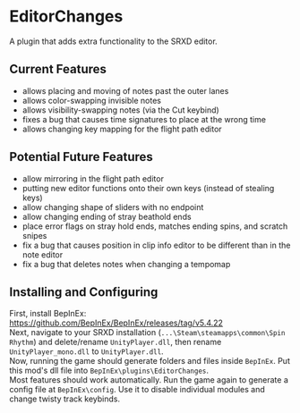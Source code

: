 # EditorChanges
A plugin that adds extra functionality to the SRXD editor.

## Current Features
* allows placing and moving of notes past the outer lanes
* allows color-swapping invisible notes
* allows visibility-swapping notes (via the Cut keybind)
* fixes a bug that causes time signatures to place at the wrong time
* allows changing key mapping for the flight path editor

## Potential Future Features
* allow mirroring in the flight path editor
* putting new editor functions onto their own keys (instead of stealing keys)
* allow changing shape of sliders with no endpoint
* allow changing ending of stray beathold ends
* place error flags on stray hold ends, matches ending spins, and scratch snipes
* fix a bug that causes position in clip info editor to be different than in the note editor
* fix a bug that deletes notes when changing a tempomap

## Installing and Configuring 
First, install BepInEx: https://github.com/BepInEx/BepInEx/releases/tag/v5.4.22  
Next, navigate to your SRXD installation (`...\Steam\steamapps\common\Spin Rhythm`) and delete/rename `UnityPlayer.dll`, then rename `UnityPlayer_mono.dll` to `UnityPlayer.dll`.  
Now, running the game should generate folders and files inside `BepInEx`. Put this mod's dll file into `BepInEx\plugins\EditorChanges`.  
Most features should work automatically. Run the game again to generate a config file at `BepInEx\config`. Use it to disable individual modules and change twisty track keybinds.  
